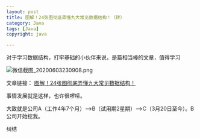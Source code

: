 ```yaml
---
layout: post
title: 图解！24张图彻底弄懂九大常见数据结构！（转）
category: Java
tags: [Java]
copyright: java

---
```


对于学习数据结构，打牢基础的小伙伴来说，是篇相当棒的文章，值得学习

![微信截图_20200603230908.png][1]



文章链接：
[图解！24张图彻底弄懂九大常见数据结构！][2]


  [1]: https://images.niaobulashi.com/typecho/uploads/2020/06/4248174982.png
  [2]: https://blog.csdn.net/u014398524/article/details/106322387/

事情发展就是这样，也许很啰嗦。

大致就是公司A（工作4年7个月）-->B（试用期2星期）-->C（3月20日至今）。B公司开始挖我。

纠结
